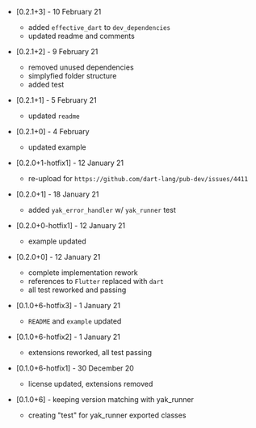 * [0.2.1+3] - 10 February 21
  - added `effective_dart` to `dev_dependencies`
  - updated readme and comments

* [0.2.1+2] - 9 February 21
  - removed unused dependencies
  - simplyfied folder structure
  - added test

* [0.2.1+1] - 5 February 21
  - updated `readme`

* [0.2.1+0] - 4 February
  - updated example

* [0.2.0+1-hotfix1] - 12 January 21
  - re-upload for `https://github.com/dart-lang/pub-dev/issues/4411`

* [0.2.0+1] - 18 January 21
  - added `yak_error_handler` w/ `yak_runner` test

* [0.2.0+0-hotfix1] - 12 January 21
  - example updated

* [0.2.0+0] - 12 January 21
  - complete implementation rework
  - references to `Flutter` replaced with `dart`
  - all test reworked and passing

* [0.1.0+6-hotfix3] - 1 January 21
  - `README` and `example` updated

* [0.1.0+6-hotfix2] - 1 January 21
  - extensions reworked, all test passing

* [0.1.0+6-hotfix1] - 30 December 20
  - license updated, extensions removed

* [0.1.0+6] - keeping version matching with yak_runner
  - creating "test" for yak_runner exported classes
